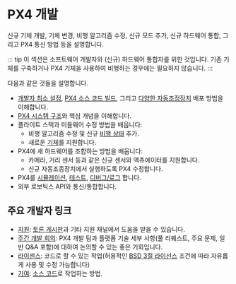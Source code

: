 # PX4 개발

신규 기체 개발, 기체 변경, 비행 알고리즘 수정, 신규 모드 추가, 신규 하드웨어 통합, 그리고 PX4 통신 방법 등을 설명합니다.

::: tip
이 섹션은 소프트웨어 개발자와 (신규) 하드웨어 통합자를 위한 것입니다. 기존 기체를 구축하거나 PX4 기체을 사용하여 비행하는 경우에는 필요하지 않습니다.
:::

다음과 같은 것들을 설명합니다.

* [개발자 최소 설정](../dev_setup/config_initial.md), [PX4 소스 코드 빌드](../dev_setup/building_px4.md), 그리고 [다양한 자동조정장치](../flight_controller/README.md) 배포 방법을 이해합니다.
* [PX4 시스템 구조](../concept/architecture.md)와 핵심 개념을 이해합니다.
* 플라이트 스택과 미들웨어 수정 방법을 배웁니다:
  - 비행 알고리즘 수정 및 신규 [비행 상태](../concept/flight_modes.md) 추가.
  - 새로운 [기체](../dev_airframes/README.md)를 지원합니다.
* PX4에 새 하드웨어를 조합하는 방법을 배웁니다:
  - 카메라, 거리 센서 등과 같은 신규 센서와 액츄에이터를 지원합니다.
  - 신규 자동조종장치에서 실행하도록 PX4 수정합니다.
* PX4를 [시뮬레이션](../simulation/README.md), [테스트](../test_and_ci/README.md), [디버그/로그](../debug/README.md) 합니다.
* 외부 로보틱스 API와 통신/통합합니다.


## 주요 개발자 링크

- [지원](../contribute/support.md): [토론 게시판](https://discuss.px4.io//)과 기타 지원 채널에서 도움을 받을 수 있습니다.
- [주간 개발 회의](../contribute/dev_call.md): PX4 개발 팀과 플랫폼 기술 세부 사항(풀 리퀘스트, 주요 문제, 일반 Q&A 포함)에 대하여 논의할 수 있는 좋은 기회입니다.
- [라이센스](../contribute/licenses.md): 코드로 할 수 있는 작업(허용적인 [BSD 3절 라이선스](https://opensource.org/licenses/BSD-3-Clause) 조건에 따라 자유롭게 사용 및 수정 가능합니다)
- [기여](../contribute/README.md): [소스 코드](../contribute/code.md)로 작업하는 방법.
